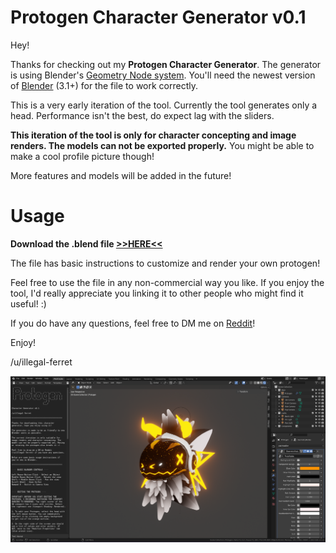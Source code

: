# Protogen Character Generator v0.1

Hey! 

Thanks for checking out my **Protogen Character Generator**. The generator is using Blender's [Geometry Node system](https://docs.blender.org/manual/en/latest/modeling/geometry_nodes/index.html). You'll need the newest version of [Blender](https://www.blender.org/download/) (3.1+) for the file to work correctly.

This is a very early iteration of the tool. Currently the tool generates only a head. Performance isn't the best, do expect lag with the sliders. 

**This iteration of the tool is only for character concepting and image renders. The models can not be exported properly.** You might be able to make a cool profile picture though!

More features and models will be added in the future!


# Usage

**Download the .blend file [>>HERE<<](https://github.com/illegal-ferret/protogen-generator/raw/main/generator/proto_generator_0.1.blend)**

The file has basic instructions to customize and render your own protogen!

Feel free to use the file in any non-commercial way you like. If you enjoy the tool, I'd really appreciate you linking it to other people who might find it useful! :)

If you do have any questions, feel free to DM me on [Reddit](https://www.reddit.com/user/illegal-ferret/)!

Enjoy!

/u/illegal-ferret


![proot](/media/ui.png)
